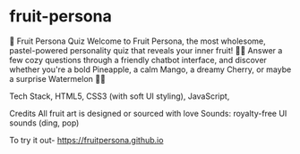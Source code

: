 # fruit-persona
🍓 Fruit Persona Quiz Welcome to Fruit Persona, the most wholesome, pastel-powered personality quiz that reveals your inner fruit! 🥝✨  Answer a few cozy questions through a friendly chatbot interface, and discover whether you're a bold Pineapple, a calm Mango, a dreamy Cherry, or maybe a surprise Watermelon 🍉💫


Tech Stack,
HTML5,
CSS3 (with soft UI styling),
JavaScript,

Credits
All fruit art is designed or sourced with love
Sounds: royalty-free UI sounds (ding, pop)

To try it out- https://fruitpersona.github.io

